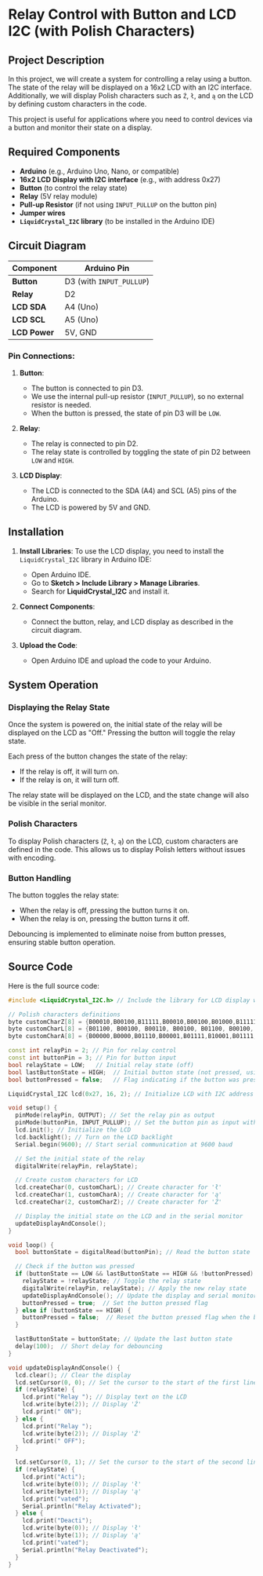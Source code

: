 # Relay Control with Button and LCD I2C (with Polish Characters)

## Project Description

In this project, we will create a system for controlling a relay using a button. The state of the relay will be displayed on a 16x2 LCD with an I2C interface. Additionally, we will display Polish characters such as `Ź`, `ł`, and `ą` on the LCD by defining custom characters in the code.

This project is useful for applications where you need to control devices via a button and monitor their state on a display.

## Required Components

- **Arduino** (e.g., Arduino Uno, Nano, or compatible)
- **16x2 LCD Display with I2C interface** (e.g., with address 0x27)
- **Button** (to control the relay state)
- **Relay** (5V relay module)
- **Pull-up Resistor** (if not using `INPUT_PULLUP` on the button pin)
- **Jumper wires**
- **`LiquidCrystal_I2C` library** (to be installed in the Arduino IDE)

## Circuit Diagram

| Component         | Arduino Pin |
|-------------------|-------------|
| **Button**        | D3 (with `INPUT_PULLUP`) |
| **Relay**         | D2          |
| **LCD SDA**       | A4 (Uno)    |
| **LCD SCL**       | A5 (Uno)    |
| **LCD Power**     | 5V, GND     |

### Pin Connections:

1. **Button**:
   - The button is connected to pin D3.
   - We use the internal pull-up resistor (`INPUT_PULLUP`), so no external resistor is needed.
   - When the button is pressed, the state of pin D3 will be `LOW`.

2. **Relay**:
   - The relay is connected to pin D2.
   - The relay state is controlled by toggling the state of pin D2 between `LOW` and `HIGH`.

3. **LCD Display**:
   - The LCD is connected to the SDA (A4) and SCL (A5) pins of the Arduino.
   - The LCD is powered by 5V and GND.

## Installation

1. **Install Libraries**:
   To use the LCD display, you need to install the `LiquidCrystal_I2C` library in Arduino IDE:

   - Open Arduino IDE.
   - Go to **Sketch > Include Library > Manage Libraries**.
   - Search for **LiquidCrystal_I2C** and install it.

2. **Connect Components**:
   - Connect the button, relay, and LCD display as described in the circuit diagram.

3. **Upload the Code**:
   - Open Arduino IDE and upload the code to your Arduino.

## System Operation

### Displaying the Relay State

Once the system is powered on, the initial state of the relay will be displayed on the LCD as "Off." Pressing the button will toggle the relay state.

Each press of the button changes the state of the relay:
- If the relay is off, it will turn on.
- If the relay is on, it will turn off.

The relay state will be displayed on the LCD, and the state change will also be visible in the serial monitor.

### Polish Characters

To display Polish characters (`Ź`, `ł`, `ą`) on the LCD, custom characters are defined in the code. This allows us to display Polish letters without issues with encoding.

### Button Handling

The button toggles the relay state:
- When the relay is off, pressing the button turns it on.
- When the relay is on, pressing the button turns it off.

Debouncing is implemented to eliminate noise from button presses, ensuring stable button operation.

## Source Code

Here is the full source code:

```cpp
#include <LiquidCrystal_I2C.h> // Include the library for LCD display with I2C interface

// Polish characters definitions
byte customCharZ[8] = {B00010,B00100,B11111,B00010,B00100,B01000,B11111,B00000}; // Custom character for 'Ź'
byte customCharL[8] = {B01100, B00100, B00110, B00100, B01100, B00100, B01110, B00000}; // Custom character for 'ł'
byte customCharA[8] = {B00000,B0000,B01110,B00001,B01111,B10001,B01111,B00001}; // Custom character for 'ą'

const int relayPin = 2; // Pin for relay control
const int buttonPin = 3; // Pin for button input
bool relayState = LOW;   // Initial relay state (off)
bool lastButtonState = HIGH;  // Initial button state (not pressed, using pull-up)
bool buttonPressed = false;   // Flag indicating if the button was pressed

LiquidCrystal_I2C lcd(0x27, 16, 2); // Initialize LCD with I2C address 0x27 and size 16x2

void setup() {
  pinMode(relayPin, OUTPUT); // Set the relay pin as output
  pinMode(buttonPin, INPUT_PULLUP); // Set the button pin as input with internal pull-up resistor
  lcd.init(); // Initialize the LCD
  lcd.backlight(); // Turn on the LCD backlight
  Serial.begin(9600); // Start serial communication at 9600 baud

  // Set the initial state of the relay
  digitalWrite(relayPin, relayState);

  // Create custom characters for LCD
  lcd.createChar(0, customCharL); // Create character for 'ł'
  lcd.createChar(1, customCharA); // Create character for 'ą'
  lcd.createChar(2, customCharZ); // Create character for 'Ź'

  // Display the initial state on the LCD and in the serial monitor
  updateDisplayAndConsole();
}

void loop() {
  bool buttonState = digitalRead(buttonPin); // Read the button state

  // Check if the button was pressed
  if (buttonState == LOW && lastButtonState == HIGH && !buttonPressed) {
    relayState = !relayState; // Toggle the relay state
    digitalWrite(relayPin, relayState); // Apply the new relay state
    updateDisplayAndConsole(); // Update the display and serial monitor
    buttonPressed = true;  // Set the button pressed flag
  } else if (buttonState == HIGH) {
    buttonPressed = false;  // Reset the button pressed flag when the button is released
  }

  lastButtonState = buttonState; // Update the last button state
  delay(100);  // Short delay for debouncing
}

void updateDisplayAndConsole() {
  lcd.clear(); // Clear the display
  lcd.setCursor(0, 0); // Set the cursor to the start of the first line
  if (relayState) {
    lcd.print("Relay "); // Display text on the LCD
    lcd.write(byte(2)); // Display 'Ź'
    lcd.print(" ON");
  } else {
    lcd.print("Relay ");
    lcd.write(byte(2)); // Display 'Ź'
    lcd.print(" OFF");
  }

  lcd.setCursor(0, 1); // Set the cursor to the start of the second line
  if (relayState) {
    lcd.print("Acti");
    lcd.write(byte(0)); // Display 'ł'
    lcd.write(byte(1)); // Display 'ą'
    lcd.print("vated");
    Serial.println("Relay Activated");
  } else {
    lcd.print("Deacti");
    lcd.write(byte(0)); // Display 'ł'
    lcd.write(byte(1)); // Display 'ą'
    lcd.print("vated");
    Serial.println("Relay Deactivated");
  }
}

